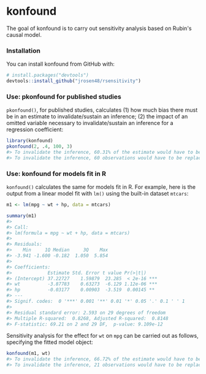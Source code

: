
<!-- README.md is generated from README.Rmd. Please edit that file -->
konfound
========

The goal of konfound is to carry out sensitivity analysis based on Rubin's causal model.

### Installation

You can install konfound from GitHub with:

``` r
# install.packages("devtools")
devtools::install_github("jrosen48/rsensitivity")
```

### Use: pkonfound for published studies

`pkonfound()`, for published studies, calculates (1) how much bias there must be in an estimate to invalidate/sustain an inference; (2) the impact of an omitted variable necessary to invalidate/sustain an inference for a regression coefficient:

``` r
library(konfound)
pkonfound(2, .4, 100, 3)
#> To invalidate the inference, 60.31% of the estimate would have to be due to bias.
#> To invalidate the inference, 60 observations would have to be replaced with cases for which there is no effect.
```

### Use: konfound for models fit in R

`konfound()` calculates the same for models fit in R. For example, here is the output from a linear model fit with `lm()` using the built-in dataset `mtcars`:

``` r
m1 <- lm(mpg ~ wt + hp, data = mtcars)

summary(m1)
#> 
#> Call:
#> lm(formula = mpg ~ wt + hp, data = mtcars)
#> 
#> Residuals:
#>    Min     1Q Median     3Q    Max 
#> -3.941 -1.600 -0.182  1.050  5.854 
#> 
#> Coefficients:
#>             Estimate Std. Error t value Pr(>|t|)    
#> (Intercept) 37.22727    1.59879  23.285  < 2e-16 ***
#> wt          -3.87783    0.63273  -6.129 1.12e-06 ***
#> hp          -0.03177    0.00903  -3.519  0.00145 ** 
#> ---
#> Signif. codes:  0 '***' 0.001 '**' 0.01 '*' 0.05 '.' 0.1 ' ' 1
#> 
#> Residual standard error: 2.593 on 29 degrees of freedom
#> Multiple R-squared:  0.8268, Adjusted R-squared:  0.8148 
#> F-statistic: 69.21 on 2 and 29 DF,  p-value: 9.109e-12
```

Sensitivity analysis for the effect for `wt` on `mpg` can be carried out as follows, specifying the fitted model object:

``` r
konfound(m1, wt)
#> To invalidate the inference, 66.72% of the estimate would have to be due to bias.
#> To invalidate the inference, 21 observations would have to be replaced with cases for which there is no effect.
```
